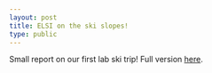 ```yaml
---
layout: post
title: ELSI on the ski slopes!
type: public
---
```


Small report on our first lab ski trip! Full version
[here](http://www.elsi.jp/en/blog/2015/03/blog0319.html).


